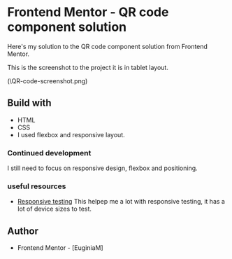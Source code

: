  # Frontend Mentor - QR code component solution

 Here's my solution to the QR code component solution from Frontend Mentor.


 This is the screenshot to the project it is in tablet layout.

 (\QR-code-screenshot.png)



 ## Build with

 - HTML
 - CSS
 - I used flexbox and responsive layout.


 ### Continued development

  I still need to focus on responsive design, flexbox and positioning.
  

  ### useful resources

  - [Responsive testing](https://responsivetesttool.com/) This helpep me a lot with responsive testing, it has a lot of device sizes to test.


  ## Author 

  - Frontend Mentor - [EuginiaM]